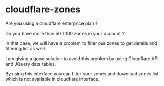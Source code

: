 # cloudflare-zones
Are you using a cloudflare enterprice plan ?

Do you have more than 50 / 100 zones in your account ?

In that case, we will have a problem to filter our zones to get details and filtering list as well. 

I am giving a good solution to avoid this problem by using Cloudflare API and JQuery data tables. 

By using this interface you can filter your zones and download zones list which is not available in cloudflare interface. 


